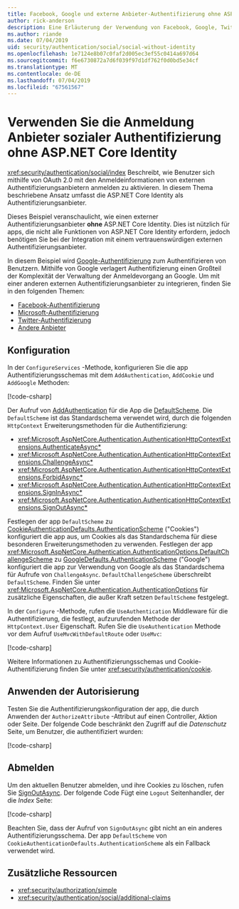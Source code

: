 ```yaml
---
title: Facebook, Google und externe Anbieter-Authentifizierung ohne ASP.NET Core Identity
author: rick-anderson
description: Eine Erläuterung der Verwendung von Facebook, Google, Twitter, Benutzer usw.-Kontoauthentifizierung ohne ASP.NET Core Identity.
ms.author: riande
ms.date: 07/04/2019
uid: security/authentication/social/social-without-identity
ms.openlocfilehash: 1e7124e8b07c0faf2d005ec3ef55c0414a697d64
ms.sourcegitcommit: f6e6730872a7d6f039f97d1df762f0d0bd5e34cf
ms.translationtype: MT
ms.contentlocale: de-DE
ms.lasthandoff: 07/04/2019
ms.locfileid: "67561567"
---
```

# <a name="use-social-sign-in-provider-authentication-without-aspnet-core-identity"></a>Verwenden Sie die Anmeldung Anbieter sozialer Authentifizierung ohne ASP.NET Core Identity

<xref:security/authentication/social/index> Beschreibt, wie Benutzer sich mithilfe von OAuth 2.0 mit den Anmeldeinformationen von externen Authentifizierungsanbietern anmelden zu aktivieren. In diesem Thema beschriebene Ansatz umfasst die ASP.NET Core Identity als Authentifizierungsanbieter.

Dieses Beispiel veranschaulicht, wie einen externer Authentifizierungsanbieter **ohne** ASP.NET Core Identity. Dies ist nützlich für apps, die nicht alle Funktionen von ASP.NET Core Identity erfordern, jedoch benötigen Sie bei der Integration mit einem vertrauenswürdigen externen Authentifizierungsanbieter.

In diesem Beispiel wird [Google-Authentifizierung](xref:security/authentication/google-logins) zum Authentifizieren von Benutzern. Mithilfe von Google verlagert Authentifizierung einen Großteil der Komplexität der Verwaltung der Anmeldevorgang an Google. Um mit einer anderen externen Authentifizierungsanbieter zu integrieren, finden Sie in den folgenden Themen:

* [Facebook-Authentifizierung](xref:security/authentication/facebook-logins)
* [Microsoft-Authentifizierung](xref:security/authentication/microsoft-logins)
* [Twitter-Authentifizierung](xref:security/authentication/twitter-logins)
* [Andere Anbieter](xref:security/authentication/otherlogins)

## <a name="configuration"></a>Konfiguration

In der `ConfigureServices` -Methode, konfigurieren Sie die app Authentifizierungsschemas mit dem `AddAuthentication`, `AddCookie` und `AddGoogle` Methoden:

[!code-csharp[](social-without-identity/sample/Startup.cs?name=snippet1)]

Der Aufruf von [AddAuthentication](/dotnet/api/microsoft.extensions.dependencyinjection.authenticationservicecollectionextensions.addauthentication#Microsoft_Extensions_DependencyInjection_AuthenticationServiceCollectionExtensions_AddAuthentication_Microsoft_Extensions_DependencyInjection_IServiceCollection_System_Action_Microsoft_AspNetCore_Authentication_AuthenticationOptions__) für die App die [DefaultScheme](xref:Microsoft.AspNetCore.Authentication.AuthenticationOptions.DefaultScheme). Die `DefaultScheme` ist das Standardschema verwendet wird, durch die folgenden `HttpContext` Erweiterungsmethoden für die Authentifizierung:

* <xref:Microsoft.AspNetCore.Authentication.AuthenticationHttpContextExtensions.AuthenticateAsync*>
* <xref:Microsoft.AspNetCore.Authentication.AuthenticationHttpContextExtensions.ChallengeAsync*>
* <xref:Microsoft.AspNetCore.Authentication.AuthenticationHttpContextExtensions.ForbidAsync*>
* <xref:Microsoft.AspNetCore.Authentication.AuthenticationHttpContextExtensions.SignInAsync*>
* <xref:Microsoft.AspNetCore.Authentication.AuthenticationHttpContextExtensions.SignOutAsync*>

Festlegen der app `DefaultScheme` zu [CookieAuthenticationDefaults.AuthenticationScheme](xref:Microsoft.AspNetCore.Authentication.Cookies.CookieAuthenticationDefaults.AuthenticationScheme) ("Cookies") konfiguriert die app aus, um Cookies als das Standardschema für diese besonderen Erweiterungsmethoden zu verwenden. Festlegen der app <xref:Microsoft.AspNetCore.Authentication.AuthenticationOptions.DefaultChallengeScheme> zu [GoogleDefaults.AuthenticationScheme](xref:Microsoft.AspNetCore.Authentication.Google.GoogleDefaults.AuthenticationScheme) ("Google") konfiguriert die app zur Verwendung von Google als das Standardschema für Aufrufe von `ChallengeAsync`. `DefaultChallengeScheme` überschreibt `DefaultScheme`. Finden Sie unter <xref:Microsoft.AspNetCore.Authentication.AuthenticationOptions> für zusätzliche Eigenschaften, die außer Kraft setzen `DefaultScheme` festgelegt.

In der `Configure` -Methode, rufen die `UseAuthentication` Middleware für die Authentifizierung, die festlegt, aufzurufenden Methode der `HttpContext.User` Eigenschaft. Rufen Sie die `UseAuthentication` Methode vor dem Aufruf `UseMvcWithDefaultRoute` oder `UseMvc`:

[!code-csharp[](social-without-identity/sample/Startup.cs?name=snippet2)]

Weitere Informationen zu Authentifizierungsschemas und Cookie-Authentifizierung finden Sie unter <xref:security/authentication/cookie>.

## <a name="applying-authorization"></a>Anwenden der Autorisierung

Testen Sie die Authentifizierungskonfiguration der app, die durch Anwenden der `AuthorizeAttribute` -Attribut auf einen Controller, Aktion oder Seite. Der folgende Code beschränkt den Zugriff auf die *Datenschutz* Seite, um Benutzer, die authentifiziert wurden:

[!code-csharp[](social-without-identity/sample/Pages/Privacy.cshtml.cs?name=snippet&highlight=1)]

## <a name="sign-out"></a>Abmelden

Um den aktuellen Benutzer abmelden, und ihre Cookies zu löschen, rufen Sie [SignOutAsync](/dotnet/api/microsoft.aspnetcore.authentication.authenticationhttpcontextextensions.signoutasync?view=aspnetcore-2.0). Der folgende Code Fügt eine `Logout` Seitenhandler, der die *Index* Seite:

[!code-csharp[](social-without-identity/sample/Pages/Index.cshtml.cs?name=snippet&highlight=7-11)]

Beachten Sie, dass der Aufruf von `SignOutAsync` gibt nicht an ein anderes Authentifizierungsschema. Der app `DefaultScheme` von `CookieAuthenticationDefaults.AuthenticationScheme` als ein Fallback verwendet wird.

## <a name="additional-resources"></a>Zusätzliche Ressourcen

* <xref:security/authorization/simple>
* <xref:security/authentication/social/additional-claims>
